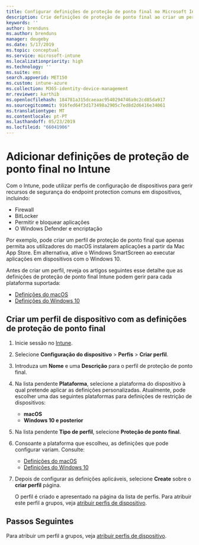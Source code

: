 ```yaml
---
title: Configurar definições de proteção de ponto final no Microsoft Intune – Azure | Microsoft Docs
description: Crie definições de proteção de ponto final ao criar um perfil de dispositivo com o Windows 10 ou macOS no Microsoft Intune.
keywords: ''
author: brenduns
ms.author: brenduns
manager: dougeby
ms.date: 5/17/2019
ms.topic: conceptual
ms.service: microsoft-intune
ms.localizationpriority: high
ms.technology: ''
ms.suite: ems
search.appverid: MET150
ms.custom: intune-azure
ms.collection: M365-identity-device-management
mr.reviewer: karthib
ms.openlocfilehash: 184781a315dcaeaac9540294746a9c2cd85da917
ms.sourcegitcommit: 916fed64f3d173498a2905c7ed8d2d6416e34061
ms.translationtype: MT
ms.contentlocale: pt-PT
ms.lasthandoff: 05/23/2019
ms.locfileid: "66041906"
---
```

# <a name="add-endpoint-protection-settings-in-intune"></a>Adicionar definições de proteção de ponto final no Intune

Com o Intune, pode utilizar perfis de configuração de dispositivos para gerir recursos de segurança do endpoint protection comuns em dispositivos, incluindo:
- Firewall 
- BitLocker
- Permitir e bloquear aplicações  
- O Windows Defender e encriptação

Por exemplo, pode criar um perfil de proteção de ponto final que apenas permita aos utilizadores do macOS instalarem aplicações a partir da Mac App Store. Em alternativa, ative o Windows SmartScreen ao executar aplicações em dispositivos com o Windows 10.

Antes de criar um perfil, reveja os artigos seguintes esse detalhe que as definições de proteção de ponto final Intune podem gerir para cada plataforma suportada: 
   - [Definições do macOS](endpoint-protection-macos.md)
   - [Definições do Windows 10](endpoint-protection-windows-10.md)

## <a name="create-a-device-profile-containing-endpoint-protection-settings"></a>Criar um perfil de dispositivo com as definições de proteção de ponto final

1. Inicie sessão no [Intune](https://go.microsoft.com/fwlink/?linkid=20909).
3. Selecione **Configuração do dispositivo** > **Perfis** > **Criar perfil**.
4. Introduza um **Nome** e uma **Descrição** para o perfil de proteção de ponto final.
5. Na lista pendente **Plataforma**, selecione a plataforma do dispositivo à qual pretende aplicar as definições personalizadas. Atualmente, pode escolher uma das seguintes plataformas para definições de restrição de dispositivos:
   - **macOS**
   - **Windows 10 e posterior**
6. Na lista pendente **Tipo de perfil**, selecione **Proteção de ponto final**. 
7. Consoante a plataforma que escolheu, as definições que pode configurar variam. Consulte:
   - [Definições do macOS](endpoint-protection-macos.md)
   - [Definições do Windows 10](endpoint-protection-windows-10.md)  

8. Depois de configurar as definições aplicáveis, selecione **Create** sobre o **criar perfil** página.

   O perfil é criado e apresentado na página da lista de perfis. Para atribuir este perfil a grupos, veja [atribuir perfis de dispositivo](device-profile-assign.md).


## <a name="next-steps"></a>Passos Seguintes  

Para atribuir um perfil a grupos, veja [atribuir perfis de dispositivo](device-profile-assign.md).

